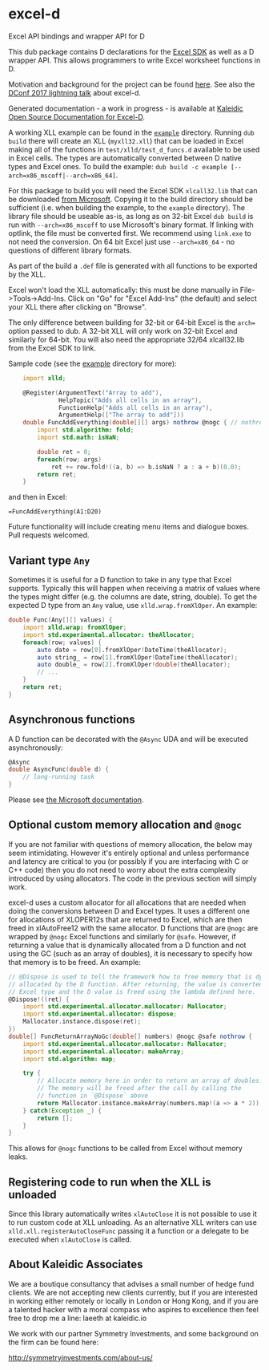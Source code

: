 # excel-d

Excel API bindings and wrapper API for D

This dub package contains D declarations for the [Excel SDK](https://msdn.microsoft.com/en-us/library/office/bb687883.aspx)
 as well as a D wrapper API. This allows programmers to write Excel worksheet functions in D.

Motivation and background for the project can be found [here](https://dlang.org/blog/2017/05/31/project-highlight-excel-d/).
See also the [DConf 2017 lightning talk](https://youtu.be/xJy6ifCekCE?list=PL3jwVPmk_PRxo23yyoc0Ip_cP3-rCm7eB) about excel-d.

Generated documentation - a work in progress - is available at [Kaleidic Open Source Documentation for Excel-D](http://excel-d.code.kaleidic.io).

A working XLL example can be found in the [`example`](example)
directory. Running `dub build` there will create an XLL
(`myxll32.xll`) that can be loaded in Excel making all of the
functions in `test/xlld/test_d_funcs.d` available to be used in Excel
cells. The types are automatically converted between D native types
and Excel ones.  To build the example: `dub build -c example [--arch=x86_mscoff|--arch=x86_64]`.

For this package to build you will need the Excel SDK `xlcall32.lib`
that can be downloaded [from Microsoft](http://go.microsoft.com/fwlink/?LinkID=251082&clcid=0x409).
Copying it to the build directory should be sufficient
(i.e. when building the example, to the `example` directory).
The library file should be useable as-is, as long as on 32-bit Excel `dub build` is run with
`--arch=x86_mscoff` to use Microsoft's binary format. If linking with optlink, the file must
be converted first.  We recommend using `link.exe` to not need the conversion.  On 64 bit Excel
just use `--arch=x86_64` - no questions of different library formats.

As part of the build a `.def` file is generated with all functions to be exported by the XLL.

Excel won't load the XLL automatically: this must be done manually in File->Tools->Add-Ins.
Click on "Go" for "Excel Add-Ins" (the default) and select your XLL there after clicking on
"Browse".

The only difference between building for 32-bit or 64-bit Excel is the `arch=` option passed
to dub. A 32-bit XLL will only work on 32-bit Excel and similarly for 64-bit. You will also
need the appropriate 32/64 xlcall32.lib from the Excel SDK to link.

Sample code (see the [example](example) directory for more):

```d
    import xlld;

    @Register(ArgumentText("Array to add"),
              HelpTopic("Adds all cells in an array"),
              FunctionHelp("Adds all cells in an array"),
              ArgumentHelp(["The array to add"]))
    double FuncAddEverything(double[][] args) nothrow @nogc { // nothrow and @nogc are optional
        import std.algorithm: fold;
        import std.math: isNaN;

        double ret = 0;
        foreach(row; args)
            ret += row.fold!((a, b) => b.isNaN ? a : a + b)(0.0);
        return ret;
    }
```

and then in Excel:

`=FuncAddEverything(A1:D20)`

Future functionality will include creating menu items and dialogue boxes.  Pull requests welcomed.


Variant type `Any`
---------------------

Sometimes it is useful for a D function to take in any type that Excel supports. Typically
this will happen when receiving a matrix of values where the types might differ
(e.g. the columns are date, string, double). To get the expected D type from an `Any` value,
use `xlld.wrap.fromXlOper`. An example:

```d
double Func(Any[][] values) {
    import xlld.wrap: fromXlOper;
    import std.experimental.allocator: theAllocator;
    foreach(row; values) {
        auto date = row[0].fromXlOper!DateTime(theAllocator);
        auto string_ = row[1].fromXlOper!DateTime(theAllocator);
        auto double_ = row[2].fromXlOper!double(theAllocator);
        // ...
    }
    return ret;
}
```


Asynchronous functions
----------------------

A D function can be decorated with the `@Async` UDA and will be executed asynchronously:

```d
@Async
double AsyncFunc(double d) {
    // long-running task
}
```

Please see [the Microsoft documentation](https://msdn.microsoft.com/en-us/library/office/ff796219(v=office.14).aspx).

Optional custom memory allocation and `@nogc`
---------------------------------------------

If you are not familiar with questions of memory allocation, the below may seem intimidating.
However it's entirely optional and unless performance and latency are critical to you (or
possibly if you are interfacing with C or C++ code) then you do not need to worry about the
extra complexity introduced by using allocators.  The code in the previous section will simply
work.

excel-d uses a custom allocator for all allocations that are needed when doing the conversions
between D and Excel types. It uses a different one for allocations of XLOPER12s that are
returned to Excel, which are then freed in xlAutoFree12 with the same allocator. D functions
that are `@nogc` are wrapped by `@nogc` Excel functions and similarly for `@safe`. However,
if returning a value that is dynamically allocated from a D function and not using the GC
(such as an array of doubles), it is necessary to specify how that memory is to be freed.
An example:

```d
// @Dispose is used to tell the framework how to free memory that is dynamically
// allocated by the D function. After returning, the value is converted to an
// Excel type and the D value is freed using the lambda defined here.
@Dispose!((ret) {
    import std.experimental.allocator.mallocator: Mallocator;
    import std.experimental.allocator: dispose;
    Mallocator.instance.dispose(ret);
})
double[] FuncReturnArrayNoGc(double[] numbers) @nogc @safe nothrow {
    import std.experimental.allocator.mallocator: Mallocator;
    import std.experimental.allocator: makeArray;
    import std.algorithm: map;

    try {
        // Allocate memory here in order to return an array of doubles.
        // The memory will be freed after the call by calling the
        // function in `@Dispose` above
        return Mallocator.instance.makeArray(numbers.map!(a => a * 2));
    } catch(Exception _) {
        return [];
    }
}
```

This allows for `@nogc` functions to be called from Excel without memory leaks.


Registering code to run when the XLL is unloaded
------------------------------------------------

Since this library automatically writes `xlAutoClose` it is not possible to use it to
run custom code at XLL unloading. As an alternative XLL writers can use
`xlld.xll.registerAutoCloseFunc` passing it a function or a delegate to be executed
when `xlAutoClose` is called.


About Kaleidic Associates
-------------------------
We are a boutique consultancy that advises a small number of hedge fund clients.  We are
not accepting new clients currently, but if you are interested in working either remotely
or locally in London or Hong Kong, and if you are a talented hacker with a moral compass
who aspires to excellence then feel free to drop me a line: laeeth at kaleidic.io

We work with our partner Symmetry Investments, and some background on the firm can be
found here:

http://symmetryinvestments.com/about-us/

